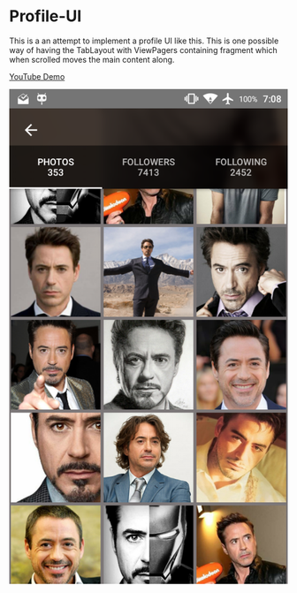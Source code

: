 # Profile-UI

This is a an attempt to implement a profile UI like this. This is one possible way of having the TabLayout
with ViewPagers containing fragment which when scrolled moves the main content along.

[YouTube Demo](https://www.youtube.com/watch?v=PMXcu3DYWN0)


![alt tag](https://github.com/deepakbaliga/Profile-UI/blob/master/screenshots/ProfileUI%20Screen%20TWo.png)
